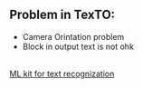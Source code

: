 <h2>Problem in TexTO: </h2>
<ul>
  <li>Camera Orintation problem</li>
  <li>Block in output text is not ohk</li>
</ul>
<br>
<a href="https://developers.google.com/ml-kit/vision/text-recognition/v2/android">ML kit for text recognization</a>
